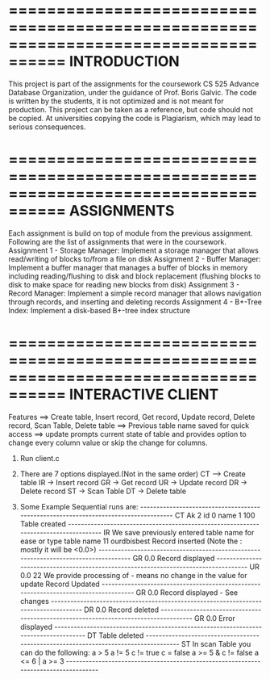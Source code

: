 ====================================================================================
INTRODUCTION  
====================================================================================
  This project is part of the assignments for the coursework CS 525 Advance Database Organization, under the
  guidance of Prof. Boris Galvic.
  The code is written by the students, it is not optimized and is not meant for production.
  This project can be taken as a reference, but code should not be copied. At universities copying the code is Plagiarism, which may lead to serious consequences.

====================================================================================
ASSIGNMENTS
====================================================================================
  Each assignment is build on top of module from the previous assignment.
  Following are the list of assignments that were in the coursework.
  Assignment 1 - Storage Manager: Implement a storage manager that allows read/writing of blocks to/from a file on disk
  Assignment 2 - Buffer Manager: Implement a buffer manager that manages a buffer of blocks in memory including reading/flushing to disk and block replacement (flushing blocks to disk to make space for reading new blocks from disk)
  Assignment 3 - Record Manager: Implement a simple record manager that allows navigation through records, and inserting and deleting records
  Assignment 4 - B+-Tree Index: Implement a disk-based B+-tree index structure  

====================================================================================
INTERACTIVE CLIENT
====================================================================================

  Features
  	==> Create table, Insert record, Get record, Update record, Delete record, Scan Table, Delete table
  	==> Previous table name saved for quick access
  	==> update prompts current state of table and provides option to change every column value or skip the change for columns.

  1. Run client.c

  2. There are 7 options displayed.(Not in the same order)
  	CT	—> Create table
  	IR	-> Insert record
  	GR	-> Get record
  	UR	-> Update record
  	DR	-> Delete record
  	ST	-> Scan Table
  	DT	-> Delete table


  3. Some Example Sequential runs are:
  	------------------------------------------------------------------------------------
  	CT
  	Ak
  	2
  	id
  	0
  	name
  	1
  	100
  			Table created
  	------------------------------------------------------------------------------------
  	IR
  	<Enter>		We save previously entered table name for ease or type table name <Ak>
  	11
  	ourdbisbest
  			Record inserted (Note the <record id>: mostly it will be <0.0>)
  	------------------------------------------------------------------------------------
  	GR
  	<Enter>
  	0.0
  			Record displayed
  	------------------------------------------------------------------------------------
  	UR
  	<Enter>
  	0.0
  	22
  	<Enter>		We provide processing of <Enter> - means no change in the value for update
  			Record Updated
  	------------------------------------------------------------------------------------
  	GR
  	<Enter>
  	0.0
  			Record displayed - See changes
  	------------------------------------------------------------------------------------
  	DR
  	<Enter>
  	0.0
  			Record deleted
  	------------------------------------------------------------------------------------
  	GR
  	<Enter>
  	0.0
  			Error displayed
  	------------------------------------------------------------------------------------
  	DT
  	<Enter>
  			Table deleted
  	------------------------------------------------------------------------------------
  	ST
  	In scan Table you can do the following:
  		a > 5
  		a != 5
  		c != true
  		c = false
  		a >= 5 & c != false
  		a <= 6 | a >= 3
  	------------------------------------------------------------------------------------
